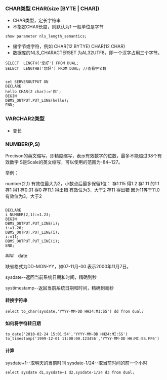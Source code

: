 ### CHAR类型 CHAR(size [BYTE | CHAR])

- CHAR类型，定长字符串
- 不指定CHAR长度，则默认为1 一般单位是字节

```
show parameter nls_length_semantics;

```

- 储字节或字符，例如 CHAR(12 BYTYE) CHAR(12 CHAR)
- 数据库的NLS_CHARACTERSET 为AL32UTF8，即一个汉字占用三个字节。

```
SELECT  LENGTH('您好') FROM DUAL;
SELECT  LENGTHB('您好') FROM DUAL; //查看字节数


set SERVEROUTPUT ON
DECLARE
hello CHAR(2 char):='你';
BEGIN
DBMS_OUTPUT.PUT_LINE(hello);
END;

```

### VARCHAR2类型

- 变长


### NUMBER(P,S)

Precison的英文缩写，即精度缩写，表示有效数字的位数，最多不能超过38个有效数字
S是Scale的英文缩写，可以使用的范围为-84~127。

举例：

number(2,1) 有效位最大为2，小数点后最多保留1位：
存1.115 得1.2
存1.11 的1.1
存1 得1
存0.01 得0
存11.1 得出错 有效位为3，大于2
存11 得出错 因为11等于11.0 有效位为3，大于2

```

DECLARE
i NUMBER(2,1):=1.23;
BEGIN
DBMS_OUTPUT.PUT_LINE(i);
i:=1.26;
DBMS_OUTPUT.PUT_LINE(i);
i:=11;
DBMS_OUTPUT.PUT_LINE(i);
END;

```

###　date

缺省格式为DD-MON-YY，如07-11月-00 表示2000年11月7日。

sysdate--返回当前系统日期和时间，精确到秒

systimestamp--返回当前系统日期和时间，精确到毫秒


#### 转换字符串

```
select to_char(sysdate,'YYYY-MM-DD HH24:MI:SS') dd from dual;
```

#### 如何将字符转日期

```
to_date('2010-02-24 15:01:54','YYYY-MM-DD HH24:MI:SS')
to_timestamp('1999-12-01 11:00:00.123456','YYYY-MM-DD HH:MI:SS.FF6')
```

#### 计算

sysdate+1--取明天的当前时间
sysdate-1/24--取当前时间的前一个小时

```
select sysdate d1,sysdate+1 d2,sysdate-1/24 d3 from dual;
```



